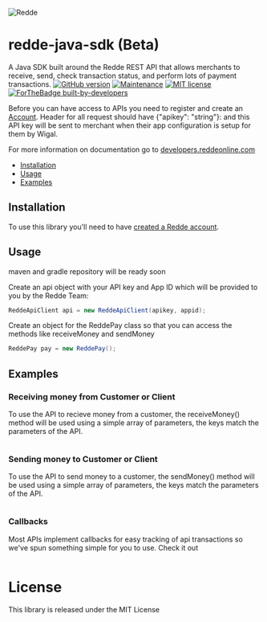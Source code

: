![Redde](https://www.reddeonline.com/assets/img/reddes-logo.png)
# redde-java-sdk (Beta)
A Java SDK built around the Redde REST API that allows merchants to receive, send, check transaction status, and perform lots of payment transactions.
[![GitHub version](https://d25lcipzij17d.cloudfront.net/badge.svg?id=gh&type=6&v=1.0&x2=0)](https://github.com/wigalsolutionsltd/redde-java-sdk)
[![Maintenance](https://img.shields.io/badge/Maintained%3F-yes-green.svg)]()
[![MIT license](https://img.shields.io/badge/License-MIT-blue.svg)](https://github.com/wigalsolutionsltd/redde-java-sdk)
[![ForTheBadge built-by-developers](http://ForTheBadge.com/images/badges/built-by-developers.svg)](https://reddeonline.com)

Before you can have access to APIs you need to register and create an [Account](https://app.reddeonline.com/register). Header for all request should have {"apikey": "string"}: and this API key will be sent to merchant when their app configuration is setup for them by Wigal.

For more information on documentation go to [developers.reddeonline.com](https://developers.reddeonline.com/rest-api.html)

 * [Installation](#installation)
 * [Usage](#usage)
 * [Examples](#examples)
 
Installation
------------

To use this library you'll need to have [created a Redde account](https://app.reddeonline.com/register). 


Usage
-----

maven and gradle repository will be ready soon


Create an api object with your API key and App ID which will be provided to you by the Redde Team:

```java
ReddeApiClient api = new ReddeApiClient(apikey, appid);
```

Create an object for the ReddePay class so that you can access the methods like receiveMoney and sendMoney

```java
ReddePay pay = new ReddePay();
```        
    
Examples
--------
### Receiving money from Customer or Client
To use the API to recieve money from a customer, the receiveMoney() method will be used
using a simple array of parameters, the keys match the parameters of the API.

```java

```

### Sending money to Customer or Client
To use the API to send money to a customer, the sendMoney() method will be used
using a simple array of parameters, the keys match the parameters of the API.

```java

```

### Callbacks
Most APIs implement callbacks for easy tracking of api transactions so we've spun something
simple for you to use. Check it out

```java

```

# License
This library is released under the MIT License